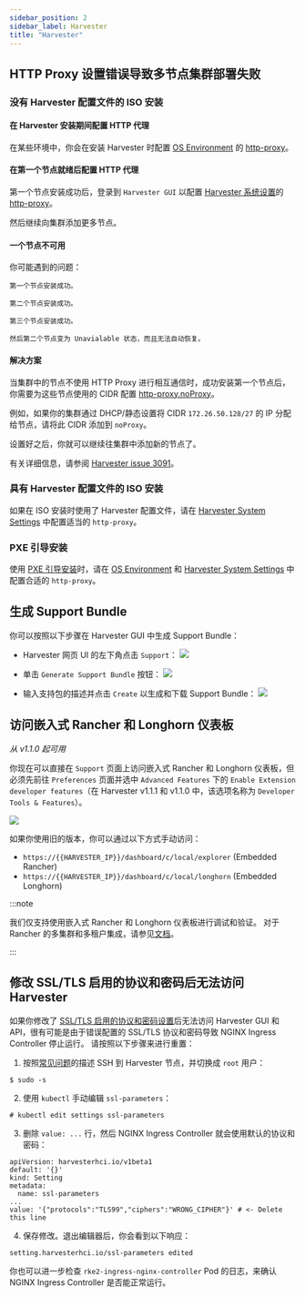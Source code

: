 ```yaml
---
sidebar_position: 2
sidebar_label: Harvester
title: "Harvester"
---
```


## HTTP Proxy 设置错误导致多节点集群部署失败

### 没有 Harvester 配置文件的 ISO 安装

#### 在 Harvester 安装期间配置 HTTP 代理

在某些环境中，你会在安装 Harvester 时配置 [OS Environment](../install/harvester-configuration.md#osenvironment) 的 [http-proxy](../airgap.md#在安装期间配置-http-代理)。

#### 在第一个节点就绪后配置 HTTP 代理

第一个节点安装成功后，登录到 `Harvester GUI` 以配置 [Harvester 系统设置](../install/harvester-configuration.md#system_settings)的 [http-proxy](../airgap.md#在-harvester-设置中配置-http-代理)。

然后继续向集群添加更多节点。

#### 一个节点不可用

你可能遇到的问题：

```
第一个节点安装成功。

第二个节点安装成功。

第三个节点安装成功。

然后第二个节点变为 Unavialable 状态，而且无法自动恢复。
```

#### 解决方案

当集群中的节点不使用 HTTP Proxy 进行相互通信时，成功安装第一个节点后，你需要为这些节点使用的 CIDR 配置 [http-proxy.noProxy](../airgap.md#在-harvester-设置中配置-http-代理)。

例如，如果你的集群通过 DHCP/静态设置将 CIDR `172.26.50.128/27` 的 IP 分配给节点，请将此 CIDR 添加到 `noProxy`。

设置好之后，你就可以继续往集群中添加新的节点了。

有关详细信息，请参阅 [Harvester issue 3091](https://github.com/harvester/harvester/issues/3091)。

### 具有 Harvester 配置文件的 ISO 安装

如果在 ISO 安装时使用了 Harvester 配置文件，请在 [Harvester System Settings](../install/harvester-configuration.md#system_settings) 中配置适当的 `http-proxy`。

### PXE 引导安装

使用 [PXE 引导安装](../install/pxe-boot-install.md)时，请在 [OS Environment](../install/harvester-configuration.md#osenvironment) 和 [Harvester System Settings](../install/harvester-configuration.md#system_settings) 中配置合适的 `http-proxy`。

## 生成 Support Bundle

你可以按照以下步骤在 Harvester GUI 中生成 Support Bundle：

- Harvester 网页 UI 的左下角点击 `Support`：
   ![](/img/v1.1/troubleshooting/harvester-sb-support-link.png)

- 单击 `Generate Support Bundle` 按钮：
   ![](/img/v1.1/troubleshooting/harvester-sb-support-button.png)

- 输入支持包的描述并点击 `Create` 以生成和下载 Support Bundle：
   ![](/img/v1.1/troubleshooting/harvester-sb-support-modal.png)

## 访问嵌入式 Rancher 和 Longhorn 仪表板

_从 v1.1.0 起可用_

你现在可以直接在 `Support` 页面上访问嵌入式 Rancher 和 Longhorn 仪表板，但必须先前往 `Preferences` 页面并选中 `Advanced Features` 下的 `Enable Extension developer features`（在 Harvester v1.1.1 和 v1.1.0 中，该选项名称为 `Developer Tools & Features`）。

![](/img/v1.1/troubleshooting/support-access-embedded-ui.png)

如果你使用旧的版本，你可以通过以下方式手动访问：
- `https://{{HARVESTER_IP}}/dashboard/c/local/explorer` (Embedded Rancher)
- `https://{{HARVESTER_IP}}/dashboard/c/local/longhorn` (Embedded Longhorn)


:::note

我们仅支持使用嵌入式 Rancher 和 Longhorn 仪表板进行调试和验证。
对于 Rancher 的多集群和多租户集成，请参见[文档](../rancher/rancher-integration.md)。

:::

## 修改 SSL/TLS 启用的协议和密码后无法访问 Harvester

如果你修改了 [SSL/TLS 启用的协议和密码设置](../advanced/settings.md#ssl-参数)后无法访问 Harvester GUI 和 API，很有可能是由于错误配置的 SSL/TLS 协议和密码导致 NGINX Ingress Controller 停止运行。
请按照以下步骤来进行重置：

1. 按照[常见问题](../faq.md)的描述 SSH 到 Harvester 节点，并切换成 `root` 用户：
```
$ sudo -s
```
2. 使用 `kubectl` 手动编辑 `ssl-parameters`：
```
# kubectl edit settings ssl-parameters
```
3. 删除 `value: ...` 行，然后 NGINX Ingress Controller 就会使用默认的协议和密码：
```
apiVersion: harvesterhci.io/v1beta1
default: '{}'
kind: Setting
metadata:
  name: ssl-parameters
...
value: '{"protocols":"TLS99","ciphers":"WRONG_CIPHER"}' # <- Delete this line
```
4. 保存修改。退出编辑器后，你会看到以下响应：
```
setting.harvesterhci.io/ssl-parameters edited
```

你也可以进一步检查 `rke2-ingress-nginx-controller` Pod 的日志，来确认 NGINX Ingress Controller 是否能正常运行。

